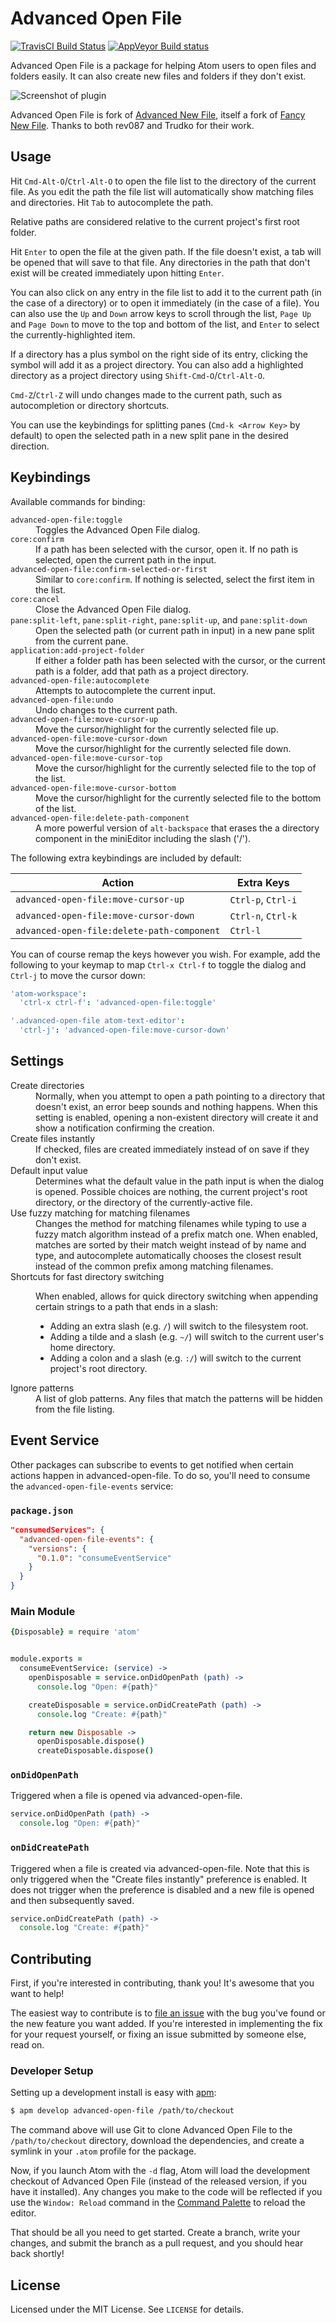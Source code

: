 # Advanced Open File

[![TravisCI Build Status](https://travis-ci.org/Osmose/advanced-open-file.svg)](https://travis-ci.org/Osmose/advanced-open-file)
[![AppVeyor Build status](https://ci.appveyor.com/api/projects/status/cwyb7f46dd1bbuxh/branch/master?svg=true)](https://ci.appveyor.com/project/Osmose/advanced-open-file/branch/master)



Advanced Open File is a package for helping Atom users to open files and folders
easily. It can also create new files and folders if they don't exist.

![Screenshot of plugin](http://osmose.github.io/advanced-open-file/screenshot.png)

Advanced Open File is fork of
[Advanced New File](https://github.com/Trudko/advanced-new-file), itself a fork
of [Fancy New File](https://github.com/rev087/fancy-new-file). Thanks to both
rev087 and Trudko for their work.

## Usage

Hit `Cmd-Alt-O`/`Ctrl-Alt-O` to open the file list to the directory of the
current file. As you edit the path the file list will automatically show
matching files and directories. Hit `Tab` to autocomplete the path.

Relative paths are considered relative to the current project's first root
folder.

Hit `Enter` to open the file at the given path. If the file doesn't exist, a tab
will be opened that will save to that file. Any directories in the path that
don't exist will be created immediately upon hitting `Enter`.

You can also click on any entry in the file list to add it to the current path
(in the case of a directory) or to open it immediately (in the case of a file).
You can also use the `Up` and `Down` arrow keys to scroll through the list,
`Page Up` and `Page Down` to move to the top and bottom of the list, and `Enter`
to select the currently-highlighted item.

If a directory has a plus symbol on the right side of its entry, clicking the
symbol will add it as a project directory. You can also add a highlighted
directory as a project directory using `Shift-Cmd-O`/`Ctrl-Alt-O`.

`Cmd-Z`/`Ctrl-Z` will undo changes made to the current path, such as
autocompletion or directory shortcuts.

You can use the keybindings for splitting panes (`Cmd-k <Arrow Key>` by default)
to open the selected path in a new split pane in the desired direction.

## Keybindings

Available commands for binding:

<dl>
  <dt><code>advanced-open-file:toggle</code></dt>
  <dd>Toggles the Advanced Open File dialog.</dd>

  <dt><code>core:confirm</code></dt>
  <dd>
    If a path has been selected with the cursor, open it. If no path is
    selected, open the current path in the input.
  </dd>

  <dt><code>advanced-open-file:confirm-selected-or-first</code></dt>
  <dd>
    Similar to <code>core:confirm</code>. If nothing is selected, select the
    first item in the list.
  </dd>

  <dt><code>core:cancel</code></dt>
  <dd>Close the Advanced Open File dialog.</dd>

  <dt>
    <code>pane:split-left</code>, <code>pane:split-right</code>,
    <code>pane:split-up</code>, and <code>pane:split-down</code>
  </dt>
  <dd>
    Open the selected path (or current path in input) in a new pane split from
    the current pane.
  </dd>

  <dt><code>application:add-project-folder</code></dt>
  <dd>
    If either a folder path has been selected with the cursor, or the current
    path is a folder, add that path as a project directory.
  </dd>

  <dt><code>advanced-open-file:autocomplete</code></dt>
  <dd>Attempts to autocomplete the current input.</dd>

  <dt><code>advanced-open-file:undo</code></dt>
  <dd>Undo changes to the current path.</dd>

  <dt><code>advanced-open-file:move-cursor-up</code></dt>
  <dd>Move the cursor/highlight for the currently selected file up.</dd>

  <dt><code>advanced-open-file:move-cursor-down</code></dt>
  <dd>Move the cursor/highlight for the currently selected file down.</dd>

  <dt><code>advanced-open-file:move-cursor-top</code></dt>
  <dd>
    Move the cursor/highlight for the currently selected file to the top of the
    list.
  </dd>

  <dt><code>advanced-open-file:move-cursor-bottom</code></dt>
  <dd>
    Move the cursor/highlight for the currently selected file to the bottom of
    the list.
  </dd>

  <dt><code>advanced-open-file:delete-path-component</code></dt>
  <dd>
    A more powerful version of <code>alt-backspace</code> that erases the a
    directory component in the miniEditor including the slash ('/').
  </dd>
</dl>

The following extra keybindings are included by default:

Action                                     | Extra Keys
------------------------------------------ | ------------------
`advanced-open-file:move-cursor-up`        | `Ctrl-p`, `Ctrl-i`
`advanced-open-file:move-cursor-down`      | `Ctrl-n`, `Ctrl-k`
`advanced-open-file:delete-path-component` | `Ctrl-l`

You can of course remap the keys however you wish. For example, add the
following to your keymap to map `Ctrl-x Ctrl-f` to toggle the dialog and
`Ctrl-j` to move the cursor down:

```cson
'atom-workspace':
  'ctrl-x ctrl-f': 'advanced-open-file:toggle'

'.advanced-open-file atom-text-editor':
  'ctrl-j': 'advanced-open-file:move-cursor-down'
```

## Settings

<dl>
  <dt>Create directories</dt>
  <dd>
    Normally, when you attempt to open a path pointing to a directory that
    doesn't exist, an error beep sounds and nothing happens. When this setting
    is enabled, opening a non-existent directory will create it and show a
    notification confirming the creation.
  </dd>

  <dt>Create files instantly</dt>
  <dd>
    If checked, files are created immediately instead of on save if they don't
    exist.
  </dd>

  <dt>Default input value</dt>
  <dd>
    Determines what the default value in the path input is when the dialog is
    opened. Possible choices are nothing, the current project's root directory,
    or the directory of the currently-active file.
  </dd>

  <dt>Use fuzzy matching for matching filenames</dt>
  <dd>
    Changes the method for matching filenames while typing to use a fuzzy match
    algorithm instead of a prefix match one. When enabled, matches are sorted by
    their match weight instead of by name and type, and autocomplete
    automatically chooses the closest result instead of the common prefix among
    matching filenames.
  </dd>

  <dt>Shortcuts for fast directory switching</dt>
  <dd>
    <p>
      When enabled, allows for quick directory switching when appending certain
      strings to a path that ends in a slash:
    </p>
    <ul>
      <li>
        Adding an extra slash (e.g. <code>/</code>) will switch to the
        filesystem root.
      </li>
      <li>
        Adding a tilde and a slash (e.g. <code>~/</code>) will switch to the
        current user's home directory.
      </li>
      <li>
        Adding a colon and a slash (e.g. <code>:/</code>) will switch to the
        current project's root directory.
      </li>
    </ul>
  </dd>

  <dt>Ignore patterns</dt>
  <dd>
    A list of glob patterns. Any files that match the patterns will be hidden
    from the file listing.
  </dd>
</dl>

## Event Service

Other packages can subscribe to events to get notified when certain actions
happen in advanced-open-file. To do so, you'll need to consume the
`advanced-open-file-events` service:

### `package.json`

```json
"consumedServices": {
  "advanced-open-file-events": {
    "versions": {
      "0.1.0": "consumeEventService"
    }
  }
}
```

### Main Module

```coffeescript
{Disposable} = require 'atom'


module.exports =
  consumeEventService: (service) ->
    openDisposable = service.onDidOpenPath (path) ->
      console.log "Open: #{path}"

    createDisposable = service.onDidCreatePath (path) ->
      console.log "Create: #{path}"

    return new Disposable ->
      openDisposable.dispose()
      createDisposable.dispose()
```

### `onDidOpenPath`

Triggered when a file is opened via advanced-open-file.

```coffeescript
service.onDidOpenPath (path) ->
  console.log "Open: #{path}"
```

### `onDidCreatePath`

Triggered when a file is created via advanced-open-file. Note that this is only
triggered when the "Create files instantly" preference is enabled. It does not
trigger when the preference is disabled and a new file is opened and then
subsequently saved.

```coffeescript
service.onDidCreatePath (path) ->
  console.log "Create: #{path}"
```

## Contributing

First, if you're interested in contributing, thank you! It's awesome that you
want to help!

The easiest way to contribute is to [file an issue][] with the bug you've found
or the new feature you want added. If you're interested in implementing the fix
for your request yourself, or fixing an issue submitted by someone else, read
on.

[file an issue]: https://github.com/Osmose/advanced-open-file/issues/new

### Developer Setup

Setting up a development install is easy with [apm][]:

```sh
$ apm develop advanced-open-file /path/to/checkout
```

The command above will use Git to clone Advanced Open File to the
`/path/to/checkout` directory, download the dependencies, and create a symlink
in your `.atom` profile for the package.

Now, if you launch Atom with the `-d` flag, Atom will load the development
checkout of Advanced Open File (instead of the released version, if you have it
installed). Any changes you make to the code will be reflected if you use the
`Window: Reload` command in the [Command Palette][] to reload the editor.

That should be all you need to get started. Create a branch, write your changes,
and submit the branch as a pull request, and you should hear back shortly!

[apm]: https://github.com/atom/apm
[Command Palette]: https://atom.io/docs/latest/getting-started-atom-basics#command-palette

## License

Licensed under the MIT License. See `LICENSE` for details.
